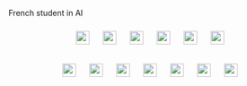 French student in AI
<p align="center">
  <img src="https://img.shields.io/badge/Python-3776AB?style=flat&logo=python&logoColor=white" style="height: 24px; width: auto; margin: 10px;">
  <img src="https://img.shields.io/badge/Pandas-150458?style=flat&logo=pandas&logoColor=white" style="height: 24px; width: auto; margin: 10px;">
  <img src="https://img.shields.io/badge/TensorFlow-FF6F00?style=flat&logo=TensorFlow&logoColor=white" style="height: 24px; width: auto; margin: 10px;">
  <img src="https://img.shields.io/badge/Matplotlib-263238?style=flat&logo=DataVisualization&logoColor=white" style="height: 24px; width: auto; margin: 10px;">
  <img src="https://img.shields.io/badge/scikit_learn-F7931E?style=flat&logo=scikit-learn&logoColor=white" style="height: 24px; width: auto; margin: 10px;">
  <img src="https://img.shields.io/badge/Power_BI-F2C811?style=flat&logo=powerbi&logoColor=black" style="height: 24px; width: auto; margin: 10px;">
</p>
<p align="center">
  <img src="https://img.shields.io/badge/Tableau-E97627?style=flat&logo=Tableau&logoColor=white" style="height: 24px; width: auto; margin: 10px;">
  <img src="https://img.shields.io/badge/SQL-4479A1?style=flat&logo=MySQL&logoColor=white" style="height: 24px; width: auto; margin: 10px;">
  <img src="https://img.shields.io/badge/DBeaver-4479A1?style=flat&logo=DBeaver&logoColor=white" style="height: 24px; width: auto; margin: 10px;">
  <img src="https://img.shields.io/badge/MongoDB-47A248?style=flat&logo=mongodb&logoColor=white" style="height: 24px; width: auto; margin: 10px;">
  <img src="https://img.shields.io/badge/Azure-0089D6?style=flat&logo=microsoftazure&logoColor=white" style="height: 24px; width: auto; margin: 10px;">
  <img src="https://img.shields.io/badge/Docker-2496ED?style=flat&logo=docker&logoColor=white" style="height: 24px; width: auto; margin: 10px;">
  <img src="https://img.shields.io/badge/Git-F05032?style=flat&logo=git&logoColor=white" style="height: 24px; width: auto; margin: 10px;">
</p>
